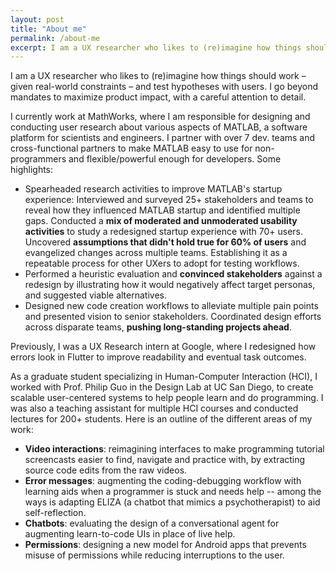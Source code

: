 ```yaml
---
layout: post
title: "About me"
permalink: /about-me
excerpt: I am a UX researcher who likes to (re)imagine how things should work – given real-world constraints – and test hypotheses with users. I go beyond mandates to maximize product impact, with a careful attention to detail. Click to read more...
---
```


I am a UX researcher who likes to (re)imagine how things should work – given real-world constraints – and test hypotheses with users. I go beyond mandates to maximize product impact, with a careful attention to detail.

I currently work at MathWorks, where I am responsible for designing and conducting user research about various aspects of MATLAB, a software platform for scientists and engineers. I partner with over 7 dev. teams and cross-functional partners to make MATLAB easy to use for non-programmers and flexible/powerful enough for developers. Some highlights:
- Spearheaded research activities to improve MATLAB's startup experience:
Interviewed and surveyed 25+ stakeholders and teams to reveal how they influenced MATLAB startup and identified multiple gaps.
Conducted a **mix of moderated and unmoderated usability activities** to study a redesigned startup experience with 70+ users. Uncovered **assumptions that didn't hold true for 60% of users** and evangelized changes across multiple teams.
Establishing it as a repeatable process for other UXers to adopt for testing workflows.
- Performed a heuristic evaluation and **convinced stakeholders** against a redesign by illustrating how it would negatively affect target personas, and suggested viable alternatives.
- Designed new code creation workflows to alleviate multiple pain points and presented vision to senior stakeholders. Coordinated design efforts across disparate teams, **pushing long-standing projects ahead**.

Previously, I was a UX Research intern at Google, where I redesigned how errors look in Flutter to improve readability and eventual task outcomes.

As a graduate student specializing in Human-Computer Interaction (HCI), I worked with Prof. Philip Guo in the Design Lab at UC San Diego, to create scalable user-centered systems to help people learn and do programming. I was also a teaching assistant for multiple HCI courses and conducted lectures for 200+ students. Here is an outline of the different areas of my work:
- **Video interactions**: reimagining interfaces to make programming tutorial screencasts easier to find, navigate and practice with, by extracting source code edits from the raw videos.
- **Error messages**: augmenting the coding-debugging workflow with learning aids when a programmer is stuck and needs help -- among the ways is adapting ELIZA (a chatbot that mimics a psychotherapist) to aid self-reflection.
- **Chatbots**: evaluating the design of a conversational agent for augmenting learn-to-code UIs in place of live help.
- **Permissions**: designing a new model for Android apps that prevents misuse of permissions while reducing interruptions to the user.
